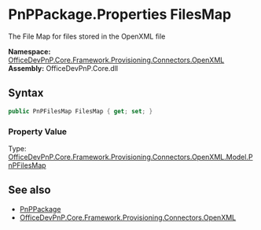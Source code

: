 # PnPPackage.Properties FilesMap
The File Map for files stored in the OpenXML file  

**Namespace:** [OfficeDevPnP.Core.Framework.Provisioning.Connectors.OpenXML](OfficeDevPnP.Core.Framework.Provisioning.Connectors.OpenXML.md)  
**Assembly:** OfficeDevPnP.Core.dll  
## Syntax
```C#
public PnPFilesMap FilesMap { get; set; }
```

### Property Value
Type: [OfficeDevPnP.Core.Framework.Provisioning.Connectors.OpenXML.Model.PnPFilesMap](OfficeDevPnP.Core.Framework.Provisioning.Connectors.OpenXML.Model.PnPFilesMap.md)  

## See also
- [PnPPackage](OfficeDevPnP.Core.Framework.Provisioning.Connectors.OpenXML.PnPPackage.md) 
- [OfficeDevPnP.Core.Framework.Provisioning.Connectors.OpenXML](OfficeDevPnP.Core.Framework.Provisioning.Connectors.OpenXML.md)
